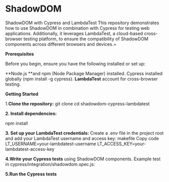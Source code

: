 # ShadowDOM
ShadowDOM with Cypress and LambdaTest
This repository demonstrates how to use ShadowDOM in combination with Cypress for testing web applications. 
Additionally, it leverages LambdaTest, a cloud-based cross-browser testing platform,  to ensure the compatibility of ShadowDOM components across different browsers and devices.=

**Prerequisites**

Before you begin, ensure you have the following installed or set up:

**Node.js **and npm (Node Package Manager) installed.
Cypress installed globally (npm install -g cypress).
**LambdaTest** account for cross-browser testing.

**Getting Started**

1.**Clone the repository:**
git clone <repository-url>
cd shadowdom-cypress-lambdatest

**2. Install dependencies:**

npm install

**3. Set up your LambdaTest credentials:**
Create a .env file in the project root and add your LambdaTest username and access key:
makefile
Copy code
LT_USERNAME=your-lambdatest-username
LT_ACCESS_KEY=your-lambdatest-access-key

**4.Write your Cypress tests** using ShadowDOM components. Example test in cypress/integration/shadowdom.spec.js:

**5.Run the Cypress tests**

